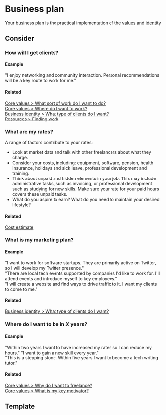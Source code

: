 # Business plan

Your business plan is the practical implementation of the [values](core-values.md) and [identity](business-identity.md)

## Consider

### How will I get clients?

#### Example

"I enjoy networking and community interaction. Personal recommendations will be a key route to work for me."

#### Related

[Core values > What sort of work do I want to do?](core-values.md#what-sort-of-work-do-i-want-to-do)  
[Core values > Where do I want to work?](core-values.md#where-do-i-want-to-work)  
[Business identity > What type of clients do I want?](business-identity.md#what-type-of-clients-do-i-want)  
[Resources > Finding work](../resources/find-work.md)

### What are my rates?

A range of factors contribute to your rates:
* Look at market data and talk with other freelancers about what they charge.
* Consider your costs, including: equipment, software, pension, health insurance, holidays and sick leave, professional development and training.
* Think about unpaid and hidden elements in your job. This may include administrative tasks, such as invoicing, or professional development such as studying for new skills. Make sure your rate for your paid hours covers these unpaid tasks.
* What do you aspire to earn? What do you need to maintain your desired lifestyle?

#### Related

[Cost estimate](cost-estimate.md)

### What is my marketing plan?

#### Example
"I want to work for software startups. They are primarily active on Twitter, so I will develop my Twitter presence."  
"There are local tech events supported by companies I'd like to work for. I'll attend events and introduce myself to key employees."  
"I will create a website and find ways to drive traffic to it. I want my clients to come to me."

#### Related

[Business identity > What type of clients do I want?](business-identity.md#what-type-of-clients-do-i-want) 

### Where do I want to be in *X* years?

#### Example
"Within two years I want to have increased my rates so I can reduce my hours."  "I want to gain a new skill every year."  
"This is a stepping stone. Within five years I want to become a tech writing tutor."

#### Related

[Core values > Why do I want to freelance?](core-values.md#why-do-i-want-to-freelance)  
[Core values > What is my key motivator?](core-values.md#what-is-my-key-motivator)


## Template